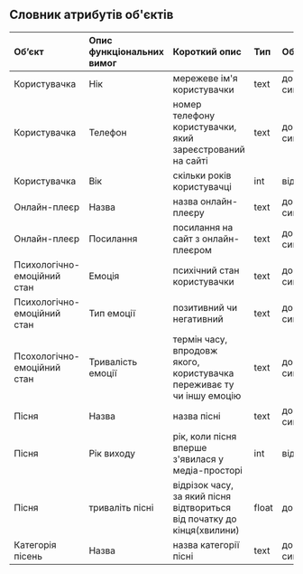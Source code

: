 ## Словник атрибутів об'єктів
Об’єкт | Опис функціональних вимог |    Короткий опис| Тип|   Обмеження|
|:-------|:------------|:------------|:-----------|:--------|
|Користувачка | Нік |  мережеве ім'я користувачки| text|   до 20 символів|
|Користувачка |  Телефон|   номер телефону користувачки, який зареєстрований на сайті| text| до 20 символів|
|Користувачка | Вік | скільки років користувачці| int | від 18 |
|Онлайн-плеєр| Назва| назва онлайн-плеєру| text|  до 30 символів|
|Онлайн-плеєр | Посилання |посилання на сайт з онлайн-плеєром| text| до 40 символів|
|Психологічно-емоційний стан|Емоція | психічний стан користувачки| text| до 50 символів|
|Психологічно-емоційний стан |Тип емоції|позитивний чи негативний| text| до 30 символів|
|Псохологічно-емоційний стан |Тривалість емоції | термін часу, впродовж якого, користувачка переживає ту чи іншу емоцію|text| до 20 символів|
|Пісня |Назва | назва пісні| text| до 20 символів|
|Пісня |Рік виходу |  рік, коли пісня вперше з'явилася у медіа-просторі| int|від 0 |
|Пісня |триваліть пісні | відрізок часу, за який пісня відтвориться від початку до кінця(хвилини)| float| до 10 |
|Категорія пісень | Назва| назва категорії пісні| text | до 30 символів|
